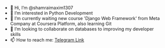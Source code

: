 - 👋 Hi, I’m @shamraimaxim1307
- 👀 I’m interested in Python Development
- 🌱 I’m currently waiting new course 'Django Web Framework' from Meta Company at Coursera Platform, also learning Git
- 💞️ I’m looking to collaborate on databases to improving my developer skills
- 📫 How to reach me: <a href='https://t.me/shamraimaxim'>Telegram Link</a>

<!---
shamraimaxim1307/shamraimaxim1307 is a ✨ special ✨ repository because its `README.md` (this file) appears on your GitHub profile.
You can click the Preview link to take a look at your changes.
--->
